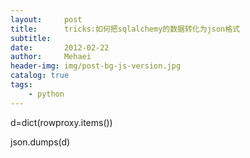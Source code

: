 ```yaml
---
layout:     post
title:      tricks:如何把sqlalchemy的数据转化为json格式
subtitle:   
date:       2012-02-22
author:     Mehaei
header-img: img/post-bg-js-version.jpg
catalog: true
tags:
    - python
---
```

d=dict(rowproxy.items())

json.dumps(d)
